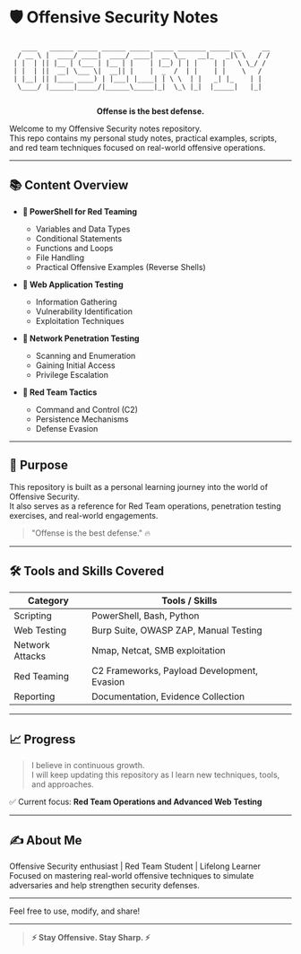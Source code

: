# 🛡️ Offensive Security Notes

```
   ____   ______ _____ ______ _____ _____ _______ _____ __     __
  / __ \ |  ____/ ____|  ____/ ____|  __ \__   __|_   _|\ \   / /
 | |  | || |__ | (___ | |__ | |    | |__) | | |    | |   \ \_/ / 
 | |  | ||  __| \___ \|  __|| |    |  _  /  | |    | |    \   /  
 | |__| || |____ ____) | |___| |____| | \ \  | |   _| |_    | |   
  \____/ |______|_____/|______\_____|_|  \_\ |_|  |_____|   |_|   
                                                                 
```

<p align="center">
  <b>Offense is the best defense.</b>
</p>



Welcome to my Offensive Security notes repository.  
This repo contains my personal study notes, practical examples, scripts, and red team techniques focused on real-world offensive operations.

---

## 📚 Content Overview

- **🔹 PowerShell for Red Teaming**
  - Variables and Data Types
  - Conditional Statements
  - Functions and Loops
  - File Handling
  - Practical Offensive Examples (Reverse Shells)

- **🔹 Web Application Testing**
  - Information Gathering
  - Vulnerability Identification
  - Exploitation Techniques

- **🔹 Network Penetration Testing**
  - Scanning and Enumeration
  - Gaining Initial Access
  - Privilege Escalation

- **🔹 Red Team Tactics**
  - Command and Control (C2)
  - Persistence Mechanisms
  - Defense Evasion

---

## 🎯 Purpose

This repository is built as a personal learning journey into the world of Offensive Security.  
It also serves as a reference for Red Team operations, penetration testing exercises, and real-world engagements.

> "Offense is the best defense." 🔥

---

## 🛠️ Tools and Skills Covered

| Category           | Tools / Skills                                  |
|--------------------|-------------------------------------------------|
| Scripting          | PowerShell, Bash, Python                       |
| Web Testing        | Burp Suite, OWASP ZAP, Manual Testing          |
| Network Attacks    | Nmap, Netcat, SMB exploitation                 |
| Red Teaming        | C2 Frameworks, Payload Development, Evasion    |
| Reporting          | Documentation, Evidence Collection            |

---

## 📈 Progress

> I believe in continuous growth.  
> I will keep updating this repository as I learn new techniques, tools, and approaches.

✅ Current focus: **Red Team Operations and Advanced Web Testing**

---

## ✍️ About Me

Offensive Security enthusiast | Red Team Student | Lifelong Learner  
Focused on mastering real-world offensive techniques to simulate adversaries and help strengthen security defenses.

---

<!--## 📫 Connect With Me

- GitHub: [Your GitHub Username](https://github.com/YourUsername)
- LinkedIn: [Your LinkedIn Profile](#)
- Blog (coming soon!)

---

## 📜 License

This repository is licensed under the [MIT License](LICENSE).-->

Feel free to use, modify, and share!

---

> **⚡ Stay Offensive. Stay Sharp. ⚡**
